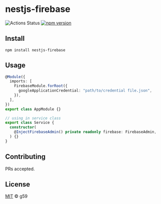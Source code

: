 # nestjs-firebase

![Actions Status](https://github.com/g59/nestjs-plugins/workflows/Node%20CI/badge.svg)
[![npm version](https://badge.fury.io/js/@rsmnarts%2Fnestjs-firebase.svg)](https://badge.fury.io/js/@rsmnarts%2Fnestjs-firebase)

## Install

```
npm install nestjs-firebase
```

## Usage

```typescript
@Module({
  imports: [
    FirebaseModule.forRoot({
      googleApplicationCredential: "path/to/credential file.json",
    }),
  ],
})
export class AppModule {}

// using in service class
export class Service {
  constructor(
    @InjectFirebaseAdmin() private readonly firebase: FirebaseAdmin,
  ) {}
}
```

## Contributing

PRs accepted.

## License

[MIT](https://github.com/g59/nestjs-plugins/blob/main/LICENSE) © g59

